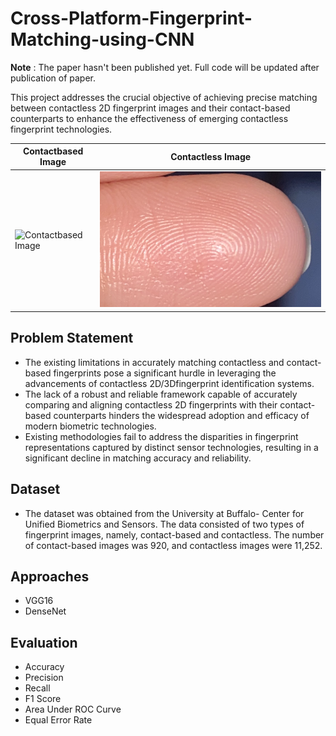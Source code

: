 # Cross-Platform-Fingerprint-Matching-using-CNN
**Note** : The paper hasn't been published yet. Full code will be updated after publication of paper.

This project addresses the crucial objective of achieving precise matching between contactless 2D fingerprint images and their contact-based counterparts to enhance the effectiveness of emerging contactless fingerprint technologies.


| Contactbased Image                                             | Contactless Image                                            |
|--------------------------------------------------------------|------------------------------------------------------------|
| ![Contactbased Image]([https://raw.githubusercontent.com/bishram-acharya/Cross-Platform-Fingerprint-Matching-using-CNN/main/Images/1.bmp](https://raw.githubusercontent.com/bishram-acharya/Cross-Platform-Fingerprint-Matching-using-CNN/main/Images/1.bmp?token=GHSAT0AAAAAACUJDK2VOVUZCTJAV7EDPBJUZUFADSA)) | ![Contactless Image](https://raw.githubusercontent.com/bishram-acharya/Cross-Platform-Fingerprint-Matching-using-CNN/main/Images/1match.png) |



## Problem Statement
- The existing limitations in accurately matching contactless and contact-based fingerprints pose a significant hurdle in leveraging the advancements of contactless 2D/3Dfingerprint identification systems.
- The lack of a robust and reliable framework capable of accurately comparing and aligning contactless 2D fingerprints with their contact-based counterparts hinders the widespread adoption and efficacy of modern biometric technologies.
- Existing methodologies fail to address the disparities in fingerprint representations
captured by distinct sensor technologies, resulting in a significant decline in matching
accuracy and reliability.

## Dataset
- The dataset was obtained from the University at Buffalo- Center for Unified Biometrics and Sensors. The data consisted of two types of fingerprint images, namely, contact-based and contactless. The number of contact-based images was 920, and contactless images were 11,252.

## Approaches
- VGG16
- DenseNet

## Evaluation
- Accuracy
- Precision
- Recall
- F1 Score
- Area Under ROC Curve
- Equal Error Rate



